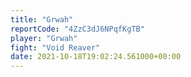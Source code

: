 ```yaml
---
title: "Grwah"
reportCode: "4ZzC3dJ6NPqfKgTB"
player: "Grwah"
fight: "Void Reaver"
date: 2021-10-18T19:02:24.561000+00:00
---
```

